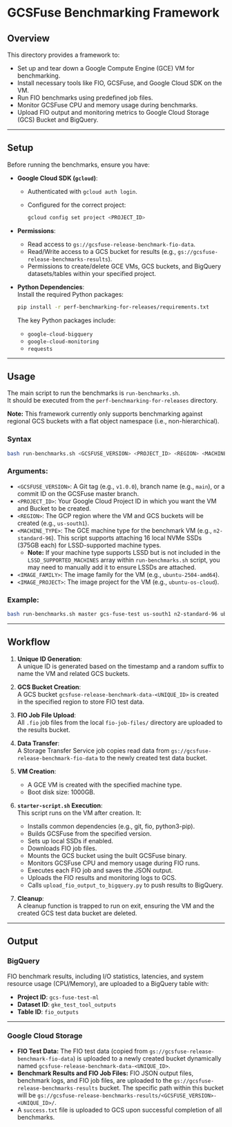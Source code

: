 # GCSFuse Benchmarking Framework

## Overview

This directory provides a framework to:

- Set up and tear down a Google Compute Engine (GCE) VM for benchmarking.
- Install necessary tools like FIO, GCSFuse, and Google Cloud SDK on the VM.
- Run FIO benchmarks using predefined job files.
- Monitor GCSFuse CPU and memory usage during benchmarks.
- Upload FIO output and monitoring metrics to Google Cloud Storage (GCS) Bucket and BigQuery.

---

## Setup

Before running the benchmarks, ensure you have:

- **Google Cloud SDK (`gcloud`)**:
  - Authenticated with `gcloud auth login`.
  - Configured for the correct project:

    ```bash
    gcloud config set project <PROJECT_ID>
    ```

- **Permissions**:
  - Read access to `gs://gcsfuse-release-benchmark-fio-data`.
  - Read/Write access to a GCS bucket for results (e.g., `gs://gcsfuse-release-benchmarks-results`).
  - Permissions to create/delete GCE VMs, GCS buckets, and BigQuery datasets/tables within your specified project.

- **Python Dependencies**:\
  Install the required Python packages:

    ```bash
    pip install -r perf-benchmarking-for-releases/requirements.txt
    ```

  The key Python packages include:

  - `google-cloud-bigquery`
  - `google-cloud-monitoring`
  - `requests`

---

## Usage

The main script to run the benchmarks is `run-benchmarks.sh`.  
It should be executed from the `perf-benchmarking-for-releases` directory.

**Note:** This framework currently only supports benchmarking against regional GCS buckets with a flat object namespace (i.e., non-hierarchical).

### Syntax

```bash
bash run-benchmarks.sh <GCSFUSE_VERSION> <PROJECT_ID> <REGION> <MACHINE_TYPE> <IMAGE_FAMILY> <IMAGE_PROJECT>
```

### Arguments:

- `<GCSFUSE_VERSION>`: A Git tag (e.g., `v1.0.0`), branch name (e.g., `main`), or a commit ID on the GCSFuse master branch.
- `<PROJECT_ID>`: Your Google Cloud Project ID in which you want the VM and Bucket to be created.
- `<REGION>`: The GCP region where the VM and GCS buckets will be created (e.g., `us-south1`).
- `<MACHINE_TYPE>`: The GCE machine type for the benchmark VM (e.g., `n2-standard-96`). This script supports attaching 16 local NVMe SSDs (375GB each) for LSSD-supported machine types.
   - **Note:** If your machine type supports LSSD but is not included in the `LSSD_SUPPORTED_MACHINES` array within `run-benchmarks.sh` script, you may need to manually add it to ensure LSSDs are attached.
- `<IMAGE_FAMILY>`: The image family for the VM (e.g., `ubuntu-2504-amd64`).
- `<IMAGE_PROJECT>`: The image project for the VM (e.g., `ubuntu-os-cloud`).

### Example:

```bash
bash run-benchmarks.sh master gcs-fuse-test us-south1 n2-standard-96 ubuntu-2504-amd64 ubuntu-os-cloud
```

---

## Workflow

1. **Unique ID Generation**:  
   A unique ID is generated based on the timestamp and a random suffix to name the VM and related GCS buckets.

2. **GCS Bucket Creation**:  
   A GCS bucket `gcsfuse-release-benchmark-data-<UNIQUE_ID>` is created in the specified region to store FIO test data.

3. **FIO Job File Upload**:  
   All `.fio` job files from the local `fio-job-files/` directory are uploaded to the results bucket.

4. **Data Transfer**:  
   A Storage Transfer Service job copies read data from `gs://gcsfuse-release-benchmark-fio-data` to the newly created test data bucket.

5. **VM Creation**:
   - A GCE VM is created with the specified machine type.
   - Boot disk size: 1000GB.

6. **`starter-script.sh` Execution**:  
   This script runs on the VM after creation. It:
   - Installs common dependencies (e.g., git, fio, python3-pip).
   - Builds GCSFuse from the specified version.
   - Sets up local SSDs if enabled.
   - Downloads FIO job files.
   - Mounts the GCS bucket using the built GCSFuse binary.
   - Monitors GCSFuse CPU and memory usage during FIO runs.
   - Executes each FIO job and saves the JSON output.
   - Uploads the FIO results and monitoring logs to GCS.
   - Calls `upload_fio_output_to_bigquery.py` to push results to BigQuery.

7. **Cleanup**:  
   A cleanup function is trapped to run on exit, ensuring the VM and the created GCS test data bucket are deleted.

---

## Output

### BigQuery

FIO benchmark results, including I/O statistics, latencies, and system resource usage (CPU/Memory), are uploaded to a BigQuery table with:

- **Project ID**: `gcs-fuse-test-ml`
- **Dataset ID**: `gke_test_tool_outputs`
- **Table ID**: `fio_outputs`

---

### Google Cloud Storage

- **FIO Test Data:** The FIO test data (copied from `gs://gcsfuse-release-benchmark-fio-data`) is uploaded to a newly created bucket dynamically named `gcsfuse-release-benchmark-data-<UNIQUE_ID>`.
- **Benchmark Results and FIO Job Files:** FIO JSON output files, benchmark logs, and FIO job files, are uploaded to the `gs://gcsfuse-release-benchmarks-results` bucket. The specific path within this bucket will be `gs://gcsfuse-release-benchmarks-results/<GCSFUSE_VERSION>-<UNIQUE_ID>/`.
- A `success.txt` file is uploaded to GCS upon successful completion of all benchmarks.
